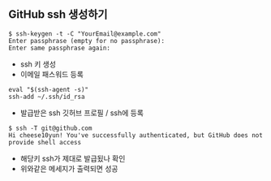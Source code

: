 ## GitHub ssh 생성하기

```
$ ssh-keygen -t -C "YourEmail@example.com"
Enter passphrase (empty for no passphrase):
Enter same passphrase again:
```
* ssh 키 생성
* 이메일 패스워드 등록

```
eval "$(ssh-agent -s)"
ssh-add ~/.ssh/id_rsa
```

* 발급받은 ssh 깃허브 프로필 / ssh에 등록

```
$ ssh -T git@github.com
Hi cheese10yun! You've successfully authenticated, but GitHub does not provide shell access
```
* 해당키 ssh가 제대로 발급됬나 확인
* 위와같은 메세지가 출력되면 성공
